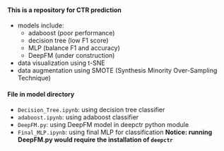 #### This is a repository for CTR prediction
- models include: 
  - adaboost (poor performance)
  - decision tree (low F1 score)
  - MLP (balance F1 and accuracy)
  - DeepFM (under construction)
- data visualization using t-SNE
- data augmentation using SMOTE (Synthesis Minority Over-Sampling Technique)
#### File in model directory
- `Decision_Tree.ipynb`: using decision tree classifier
- `adaboost.ipynb`: using adaboost classifier
- `DeepFM.py`: using DeepFM model in deepctr python module
- `Final_MLP.ipynb`: using final MLP for classification
**Notice: running DeepFM.py would require the installation of `deepctr`**
